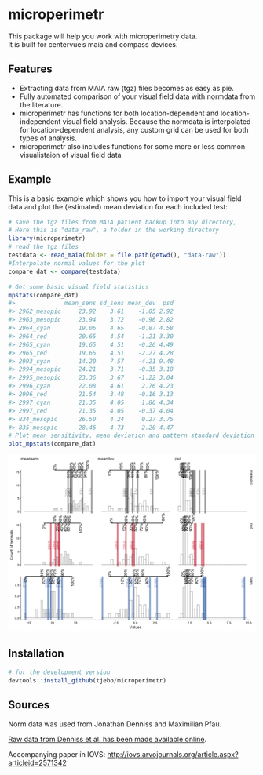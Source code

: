 <!-- README.md is generated from README.Rmd. Please edit that file -->

# microperimetr

This package will help you work with microperimetry data.  
It is built for centervue’s maia and compass devices.

## Features

  - Extracting data from MAIA raw (tgz) files becomes as easy as pie.
  - Fully automated comparison of your visual field data with normdata
    from the literature.
  - microperimetr has functions for both location-dependent and
    location-independent visual field analysis. Because the normdata is
    interpolated for location-dependent analysis, any custom grid can be
    used for both types of analysis.
  - microperimetr also includes functions for some more or less common
    visualistaion of visual field data

## Example

This is a basic example which shows you how to import your visual field
data and plot the (estimated) mean deviation for each included test:

``` r
# save the tgz files from MAIA patient backup into any directory, 
# Here this is "data_raw", a folder in the working directory 
library(microperimetr)
# read the tgz files
testdata <- read_maia(folder = file.path(getwd(), "data-raw"))
#Interpolate normal values for the plot 
compare_dat <- compare(testdata)
```

``` r
# Get some basic visual field statistics
mpstats(compare_dat)
#>              mean_sens sd_sens mean_dev  psd
#> 2962_mesopic     23.92    3.61    -1.05 2.92
#> 2963_mesopic     23.94    3.72    -0.96 2.82
#> 2964_cyan        19.06    4.65    -0.87 4.58
#> 2964_red         20.65    4.54    -1.21 3.30
#> 2965_cyan        19.65    4.51    -0.26 4.49
#> 2965_red         19.65    4.51    -2.27 4.28
#> 2993_cyan        14.20    7.57    -4.21 9.48
#> 2994_mesopic     24.21    3.71    -0.35 3.18
#> 2995_mesopic     23.36    3.67    -1.22 3.04
#> 2996_cyan        22.08    4.61     2.76 4.23
#> 2996_red         21.54    3.48    -0.16 3.13
#> 2997_cyan        21.35    4.05     1.86 4.34
#> 2997_red         21.35    4.05    -0.37 4.04
#> 834_mesopic      26.50    4.24     0.27 3.75
#> 835_mesopic      28.46    4.73     2.20 4.47
# Plot mean sensitivity, mean deviation and pattern standard deviation 
plot_mpstats(compare_dat)
```

![](README-plot_mpstats-1.png)<!-- -->

## Installation

``` r
# for the development version 
devtools::install_github(tjebo/microperimetr)
```

## Sources

Norm data was used from Jonathan Denniss and Maximilian Pfau.

[Raw data from Denniss et al. has been made available
online](https://www.sciencedirect.com/science/article/pii/S2352340916304978).

Accompanying paper in IOVS:
<http://iovs.arvojournals.org/article.aspx?articleid=2571342>
